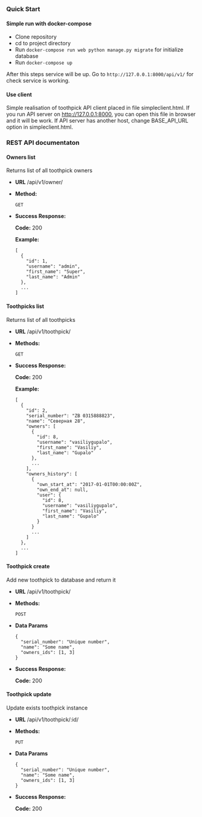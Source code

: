 ### Quick Start

#### Simple run with docker-compose

* Clone repository
* cd to project directory
* Run `docker-compose run web python manage.py migrate` for initialize database
* Run `docker-compose up`

After this steps service will be up.
Go to `http://127.0.0.1:8000/api/v1/` for check service is working.

#### Use client

Simple realisation of toothpick API client placed in file simpleclient.html.
If you run API server on http://127.0.0.1:8000, you can open this file in browser and it will be work.
If API server has another host, change BASE_API_URL option in simpleclient.html.

### REST API documentaton

#### Owners list
Returns list of all toothpick owners

* **URL**
  /api/v1/owner/

* **Method:**

  `GET`

* **Success Response:**

  **Code:** 200

  **Example:**
  ```
  [
    {
      "id": 1,
      "username": "admin",
      "first_name": "Super",
      "last_name": "Admin"
    },
    ...
  ]
  ```

#### Toothpicks list
Returns list of all toothpicks

* **URL**
  /api/v1/toothpick/

* **Methods:**

  `GET`

* **Success Response:**

  **Code:** 200

  **Example:**
  ```
  [
    {
      "id": 2,
      "serial_number": "ZB 0315888823",
      "name": "Северная 28",
      "owners": [
        {
          "id": 8,
          "username": "vasiliygupalo",
          "first_name": "Vasiliy",
          "last_name": "Gupalo"
        },
        ...
      ],
      "owners_history": [
        {
          "own_start_at": "2017-01-01T00:00:00Z",
          "own_end_at": null,
          "user": {
            "id": 8,
            "username": "vasiliygupalo",
            "first_name": "Vasiliy",
            "last_name": "Gupalo"
          }
        }
        ...
      ]
    },
    ...
  ]
  ```

#### Toothpick create
Add new toothpick to database and return it

* **URL**
  /api/v1/toothpick/

* **Methods:**

  `POST`

* **Data Params**

  ```
  {
    "serial_number": "Unique number",
    "name": "Some name",
    "owners_ids": [1, 3]
  }
  ```

* **Success Response:**

  **Code:** 200

#### Toothpick update
Update exists toothpick instance

* **URL**
  /api/v1/toothpick/:id/

* **Methods:**

  `PUT`

* **Data Params**

  ```
  {
    "serial_number": "Unique number",
    "name": "Some name",
    "owners_ids": [1, 3]
  }
  ```

* **Success Response:**

  **Code:** 200
